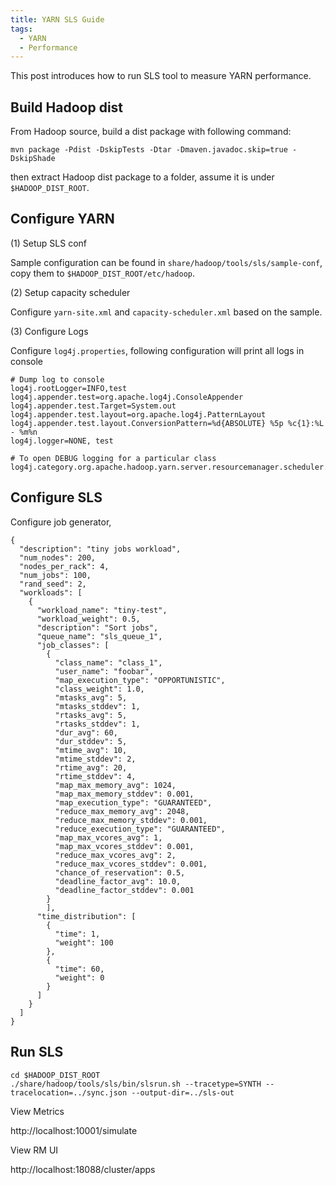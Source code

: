 ```yaml
---
title: YARN SLS Guide
tags:
  - YARN
  - Performance
---
```


This post introduces how to run SLS tool to measure YARN performance.
<!--more-->

## Build Hadoop dist
From Hadoop source, build a dist package with following command:

```
mvn package -Pdist -DskipTests -Dtar -Dmaven.javadoc.skip=true -DskipShade
```

then extract Hadoop dist package to a folder, assume it is under `$HADOOP_DIST_ROOT`.

## Configure YARN

(1) Setup SLS conf

Sample configuration can be found in `share/hadoop/tools/sls/sample-conf`, copy them to `$HADOOP_DIST_ROOT/etc/hadoop`.

(2) Setup capacity scheduler

Configure `yarn-site.xml` and `capacity-scheduler.xml` based on the sample.

(3) Configure Logs

Configure `log4j.properties`, following configuration will print all logs in console

```
# Dump log to console
log4j.rootLogger=INFO,test
log4j.appender.test=org.apache.log4j.ConsoleAppender
log4j.appender.test.Target=System.out
log4j.appender.test.layout=org.apache.log4j.PatternLayout
log4j.appender.test.layout.ConversionPattern=%d{ABSOLUTE} %5p %c{1}:%L - %m%n
log4j.logger=NONE, test

# To open DEBUG logging for a particular class
log4j.category.org.apache.hadoop.yarn.server.resourcemanager.scheduler.capacity.CapacityScheduler=DEBUG
```

## Configure SLS

Configure job generator,

```
{
  "description": "tiny jobs workload",
  "num_nodes": 200,
  "nodes_per_rack": 4,
  "num_jobs": 100,
  "rand_seed": 2,
  "workloads": [
    {
      "workload_name": "tiny-test",
      "workload_weight": 0.5,
      "description": "Sort jobs",
      "queue_name": "sls_queue_1",
      "job_classes": [
        {
          "class_name": "class_1",
          "user_name": "foobar",
          "map_execution_type": "OPPORTUNISTIC",
          "class_weight": 1.0,
          "mtasks_avg": 5,
          "mtasks_stddev": 1,
          "rtasks_avg": 5,
          "rtasks_stddev": 1,
          "dur_avg": 60,
          "dur_stddev": 5,
          "mtime_avg": 10,
          "mtime_stddev": 2,
          "rtime_avg": 20,
          "rtime_stddev": 4,
          "map_max_memory_avg": 1024,
          "map_max_memory_stddev": 0.001,
          "map_execution_type": "GUARANTEED",
          "reduce_max_memory_avg": 2048,
          "reduce_max_memory_stddev": 0.001,
          "reduce_execution_type": "GUARANTEED",
          "map_max_vcores_avg": 1,
          "map_max_vcores_stddev": 0.001,
          "reduce_max_vcores_avg": 2,
          "reduce_max_vcores_stddev": 0.001,
          "chance_of_reservation": 0.5,
          "deadline_factor_avg": 10.0,
          "deadline_factor_stddev": 0.001
        }
        ],
      "time_distribution": [
        {
          "time": 1,
          "weight": 100
        },
        {
          "time": 60,
          "weight": 0
        }
      ]
    }
  ]
}
```

## Run SLS

```
cd $HADOOP_DIST_ROOT
./share/hadoop/tools/sls/bin/slsrun.sh --tracetype=SYNTH --tracelocation=../sync.json --output-dir=../sls-out
```

View Metrics

http://localhost:10001/simulate

View RM UI

http://localhost:18088/cluster/apps
